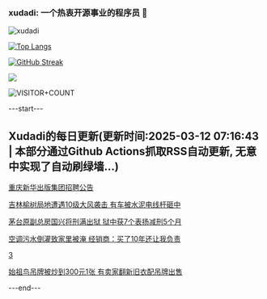 ### xudadi: 一个热衷开源事业的程序员 👋

![xudadi](https://github-readme-stats-git-masterorgs-github-readme-stats-team.vercel.app/api?username=xudadi)

[![Top Langs](https://github-readme-stats.vercel.app/api/top-langs/?username=xudadi)](https://github.com/anuraghazra/github-readme-stats)

[![GitHub Streak](https://streak-stats.demolab.com?user=xudadi&locale=zh_Hans)](https://git.io/streak-stats)

![](https://raw.githubusercontent.com/xudadi/xudadi/main/assets/github-contribution-grid-snake.svg)

![VISITOR+COUNT](https://komarev.com/ghpvc/?username=xudadi&label=VISITOR+COUNT)


---start---

## Xudadi的每日更新(更新时间:2025-03-12 07:16:43 | 本部分通过Github Actions抓取RSS自动更新, 无意中实现了自动刷绿墙...)

[重庆新华出版集团招聘公告](https://www.gongkaoleida.com/article/2317784)

[吉林榆树局地遭遇10级大风袭击 有车被水泥电线杆砸中](https://m.163.com/news/article/JQCT4FTH05561G0D.html)

[茅台原副总房国兴将刑满出狱 狱中获7个表扬减刑5个月](https://m.163.com/news/article/JQD2K7LI05561G0D.html)

[空调污水倒灌致家里被淹 经销商：买了10年还让我负责](https://m.163.com/news/article/JQCTVN8G0514EGPO.html)

[3](https://m.163.com/touch/news/sub/domestic)

[始祖鸟吊牌被炒到300元1张 有卖家翻新旧衣配吊牌出售](https://m.163.com/news/article/JQD5NDKI0512B07B.html)

---end---
